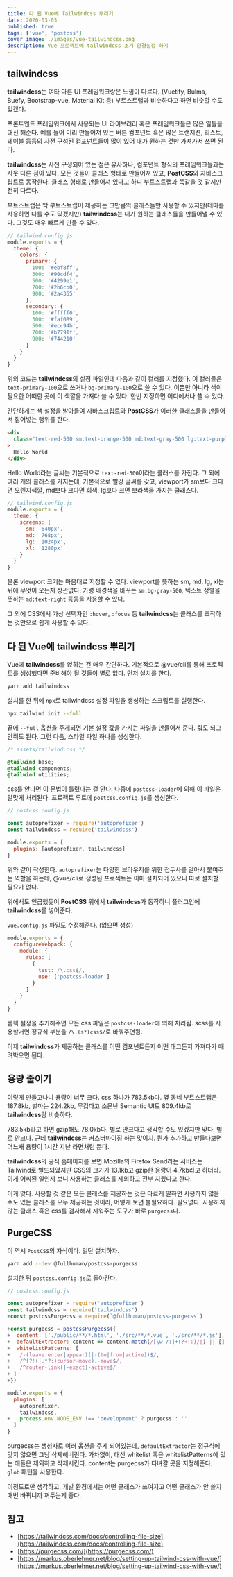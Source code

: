 ```yaml
---
title: 다 된 Vue에 Tailwindcss 뿌리기
date: 2020-03-03
published: true
tags: ['vue', 'postcss']
cover_image: ./images/vue-tailwindcss.png
description: Vue 프로젝트에 tailwindcss 초기 환경설정 하기
---
```


## tailwindcss

**tailwindcss**는 여타 다른 UI 프레임워크랑은 느낌이 다르다. (Vuetify, Bulma, Buefy, Bootstrap-vue, Material Kit 등) 부트스트랩과 비슷하다고 하면 비슷할 수도 있겠다.

프론트엔드 프레임워크에서 사용되는 UI 라이브러리 혹은 프레임워크들은 많은 일들을 대신 해준다. 예를 들어 미리 만들어져 있는 버튼 컴포넌트 혹은 많은 트랜지션, 리스트, 테이블 등등의 사전 구성된 컴포넌트들이 많이 있어 내가 원하는 것만 가져가서 쓰면 된다.

**tailwindcss**는 사전 구성되어 있는 점은 유사하나, 컴포넌트 형식의 프레임워크들과는 사뭇 다른 점이 있다. 모든 것들이 클래스 형태로 만들어져 있고, **PostCSS**와 자바스크립트로 동작한다. 클래스 형태로 만들어져 있다고 하니 부트스트랩과 똑같을 것 같지만 전혀 다르다.

부트스트랩은 딱 부트스트랩이 제공하는 그만큼의 클래스들만 사용할 수 있지만(테마를 사용하면 다를 수도 있겠지만) **tailwindcss**는 내가 원하는 클래스들을 만들어낼 수 있다. 그것도 매우 빠르게 만들 수 있다.

```js
// tailwind.config.js
module.exports = {
  theme: {
    colors: {
      primary: {
        100: '#ebf8ff',
        300: '#90cdf4',
        500: '#4299e1',
        700: '#2b6cb0',
        900: '#2a4365'
      },
      secondary: {
        100: '#fffff0',
        300: '#faf089',
        500: '#ecc94b',
        700: '#b7791f',
        900: '#744210'
      }
    }
  }
}
```

위의 코드는 **tailwindcss**의 설정 파일인데 다음과 같이 컬러를 지정했다. 이 컬러들은 `text-primary-100`으로 쓰거나 `bg-primary-100`으로 쓸 수 있다. 이뿐만 아니라 색이 필요한 어떠한 곳에 이 색깔을 가져다 쓸 수 있다. 한번 지정하면 어디에서나 쓸 수 있다.

간단하게는 색 설정을 받아들여 자바스크립트와 **PostCSS**가 이러한 클래스들을 만들어서 집어넣는 행위를 한다.

```html
<div
  class="text-red-500 sm:text-orange-500 md:text-gray-500 lg:text-purple-500"
>
  Hello World
</div>
```

Hello World라는 글씨는 기본적으로 `text-red-500`이라는 클래스를 가진다. 그 외에 여러 개의 클래스를 가지는데, 기본적으로 빨강 글씨를 갖고, viewport가 sm보다 크다면 오렌지색깔, md보다 크다면 회색, lg보다 크면 보라색을 가지는 클래스다.

```js
// tailwind.config.js
module.exports = {
  theme: {
    screens: {
      sm: '640px',
      md: '768px',
      lg: '1024px',
      xl: '1280px'
    }
  }
}
```

물론 viewport 크기는 마음대로 지정할 수 있다. viewport를 뜻하는 sm, md, lg, xl는 뒤에 무엇이 오든지 상관없다. 가령 배경색을 바꾸는 `sm:bg-gray-500`, 텍스트 정렬을 뜻하는 `md:text-right` 등등을 사용할 수 있다.

그 외에 CSS에서 가상 선택자인 `:hover`, `:focus` 등 **tailwindcss**는 클래스를 조작하는 것만으로 쉽게 사용할 수 있다.

## 다 된 Vue에 tailwindcss 뿌리기

Vue에 **tailwindcss**를 얹히는 건 매우 간단하다. 기본적으로 @vue/cli를 통해 프로젝트를 생성했다면 준비해야 될 것들이 별로 없다. 먼저 설치를 한다.

```bash
yarn add tailwindcss
```

설치를 한 뒤에 `npx`로 tailwindcss 설정 파일을 생성하는 스크립트를 실행한다.

```bash
npx tailwind init --full
```

끝에 `--full` 옵션을 주게되면 기본 설정 값을 가지는 파일을 만들어서 준다. 줘도 되고 안줘도 된다. 그런 다음, 스타일 파일 하나를 생성한다.

```css
/* assets/tailwind.css */

@tailwind base;
@tailwind components;
@tailwind utilities;
```

css를 안다면 이 문법이 틀렸다는 걸 안다. 나중에 `postcss-loader`에 의해 이 파일은 알맞게 처리된다. 프로젝트 루트에 `postcss.config.js`를 생성한다.

```js
// postcss.config.js

const autoprefixer = require('autoprefixer')
const tailwindcss = require('tailwindcss')

module.exports = {
  plugins: [autoprefixer, tailwindcss]
}
```

위와 같이 작성한다. `autoprefixer`는 다양한 브라우저를 위한 접두사를 알아서 붙여주는 역할을 하는데, @vue/cli로 생성된 프로젝트는 이미 설치되어 있으니 따로 설치할 필요가 없다.

위에서도 언급했듯이 **PostCSS** 위에서 **tailwindcss**가 동작하니 플러그인에 **tailwindcss**를 넣어준다.

`vue.config.js` 파일도 수정해준다. (없으면 생성)

```js
module.exports = {
  configureWebpack: {
    module: {
      rules: [
        {
          test: /\.css$/,
          use: ['postcss-loader']
        }
      ]
    }
  }
}
```

웹팩 설정을 추가해주면 모든 css 파일은 `postcss-loader`에 의해 처리됨. scss를 사용할거면 정규식 부분을 `/\.(s*)css$/`로 바꿔주면됨.

이제 **tailwindcss**가 제공하는 클래스를 어떤 컴포넌트든지 어떤 태그든지 가져다가 때려박으면 된다.

## 용량 줄이기

이렇게 만들고나니 용량이 너무 크다. css 하나가 783.5kb다. 옆 동네 부트스트랩은 187.8kb, 벌마는 224.2kb, 무겁다고 소문난 Semantic UI도 809.4kb로 **tailwindcss**랑 비슷하다.

783.5kb라고 하면 gzip해도 78.0kb다. 별로 안크다고 생각할 수도 있겠지만 맞다. 별로 안크다. 근데 **tailwindcss**는 커스터마이징 하는 맛이지. 뭔가 추가하고 만들다보면 어느새 용량이 1시간 지난 라면처럼 뿐다.

**tailwindcss**의 공식 홈페이지를 보면 Mozilla의 Firefox Send라는 서비스는 Tailwind로 빌드되었지만 CSS의 크기가 13.1kb고 gzip한 용량이 4.7kb라고 하더라. 이게 어찌된 일인지 보니 사용하는 클래스를 제외하고 전부 지웠다고 한다.

이게 맞다. 사용할 것 같은 모든 클래스를 제공하는 것은 다르게 말하면 사용하지 않을 수도 있는 클래스를 모두 제공하는 것이라, 어떻게 보면 불필요하다. 필요없다. 사용하지 않는 클래스 혹은 css를 검사해서 지워주는 도구가 바로 `purgecss`다.

## PurgeCSS

이 역시 `PostCSS`의 자식이다. 일단 설치하자.

```bash
yarn add --dev @fullhuman/postcss-purgecss
```

설치한 뒤 `postcss.config.js`로 돌아간다.

```js
// postcss.config.js

const autoprefixer = require('autoprefixer')
const tailwindcss = require('tailwindcss')
+const postcssPurgecss = require(`@fullhuman/postcss-purgecss`)

+const purgecss = postcssPurgecss({
+  content: ['./public/**/*.html', './src/**/*.vue', './src/**/*.js'],
+  defaultExtractor: content => content.match(/[\w-/:]+(?<!:)/g) || [],
+  whitelistPatterns: [
+   /-(leave|enter|appear)(|-(to|from|active))$/,
+   /^(?!(|.*?:)cursor-move).-move$/,
+   /^router-link(|-exact)-active$/
+ ]
+})

module.exports = {
  plugins: [
    autoprefixer,
    tailwindcss,
+   process.env.NODE_ENV !== 'development' ? purgecss : ''
  ]
}
```

purgecss는 생성자로 여러 옵션을 주게 되어있는데, `defaultExtractor`는 정규식에 맞지 않으면 그냥 삭제해버린다. 가차없이, 대신 whitelist 혹은 whitelistPatterns에 있는 애들은 제외하고 삭제시킨다. content는 purgecss가 다녀갈 곳을 지정해준다. `glob` 패턴을 사용한다.

이정도로만 생각하고, 개발 환경에서는 어떤 클래스가 쓰여지고 어떤 클래스가 안 쓸지 매번 바뀌니까 꺼두는게 좋다.

## 참고

- [https://tailwindcss.com/docs/controlling-file-size](https://tailwindcss.com/docs/controlling-file-size)
- [https://purgecss.com/](https://purgecss.com/)
- [https://markus.oberlehner.net/blog/setting-up-tailwind-css-with-vue/](https://markus.oberlehner.net/blog/setting-up-tailwind-css-with-vue/)

